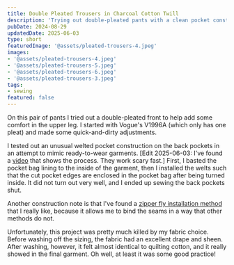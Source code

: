 ```yaml
---
title: Double Pleated Trousers in Charcoal Cotton Twill
description: 'Trying out double-pleated pants with a clean pocket construction.'
pubDate: 2024-08-29
updatedDate: 2025-06-03
type: short
featuredImage: '@assets/pleated-trousers-4.jpeg'
images:
- '@assets/pleated-trousers-4.jpeg'
- '@assets/pleated-trousers-5.jpeg'
- '@assets/pleated-trousers-6.jpeg'
- '@assets/pleated-trousers-3.jpeg'
tags:
- sewing
featured: false
---
```


On this pair of pants I tried out a double-pleated front to help add some comfort in the upper leg. I started with Vogue's V1996A (which only has one pleat) and made some quick-and-dirty adjustments. 

I tested out an unusual welted pocket construction on the back pockets in an attempt to mimic ready-to-wear garments. \[Edit 2025-06-03:  I've found a [video](https://www.youtube.com/watch?v=FHgF1TksCHM) that shows the process. They work scary fast.] First, I basted the pocket bag lining to the inside of the garment, then I installed the welts such that the cut pocket edges are enclosed in the pocket bag after being turned inside. It did not turn out very well, and I ended up sewing the back pockets shut.

Another construction note is that I've found a [zipper fly installation method](https://simplicity.com/how-to-sew-fly-front-zipper) that I really like, because it allows me to bind the seams in a way that other methods do not.

Unfortunately, this project was pretty much killed by my fabric choice. Before washing off the sizing, the fabric had an excellent drape and sheen. After washing, however, it felt almost identical to quilting cotton, and it really showed in the final garment. Oh well, at least it was some good practice!